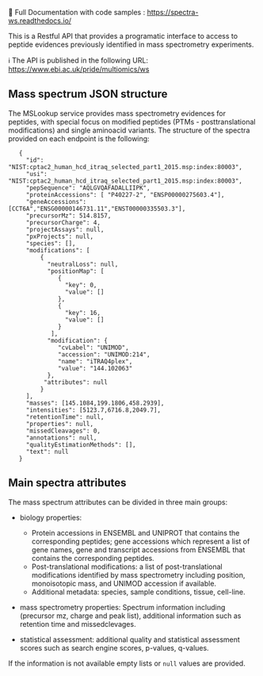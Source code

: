 :green_book: Full Documentation with code samples : https://spectra-ws.readthedocs.io/


This is a Restful API that provides a programatic interface to access to peptide evidences previously identified in mass spectrometry experiments.

:information_source: The API is published in the following URL: https://www.ebi.ac.uk/pride/multiomics/ws

Mass spectrum JSON structure
---------------------------------

The MSLookup service provides mass spectrometry evidences for peptides, with special focus on modified peptides (PTMs - posttranslational modifications) and single aminoacid variants. The structure of the spectra provided on each endpoint is the following:

```
   {
     "id": "NIST:cptac2_human_hcd_itraq_selected_part1_2015.msp:index:80003",
     "usi": "NIST:cptac2_human_hcd_itraq_selected_part1_2015.msp:index:80003",
     "pepSequence": "AQLGVQAFADALLIIPK",
     "proteinAccessions": [ "P40227-2", "ENSP00000275603.4"],
     "geneAccessions": [CCT6A","ENSG00000146731.11","ENST00000335503.3"],
     "precursorMz": 514.8157,
     "precursorCharge": 4,
     "projectAssays": null,
     "pxProjects": null,
     "species": [],
     "modifications": [
         {
           "neutralLoss": null,
           "positionMap": [
              {
                "key": 0,
                "value": []
              },
              {
                "key": 16,
                "value": []
              }
            ],
           "modification": {
              "cvLabel": "UNIMOD",
              "accession": "UNIMOD:214",
              "name": "iTRAQ4plex",
              "value": "144.102063"
           },
          "attributes": null
         }
     ],
     "masses": [145.1084,199.1806,458.2939],
     "intensities": [5123.7,6716.8,2049.7],
     "retentionTime": null,
     "properties": null,
     "missedCleavages": 0,
     "annotations": null,
     "qualityEstimationMethods": [],
     "text": null
   }
  ```

Main spectra attributes
-----------------------

The mass spectrum attributes can be divided in three main groups:

- biology properties:
    - Protein accessions in ENSEMBL and UNIPROT that contains the corresponding peptides; gene accessions which represent a list of gene names, gene and transcript accessions from ENSEMBL that contains the corresponding peptides.
    - Post-translational modifications: a list of post-translational modifications identified by mass spectrometry including position, monoisotopic mass, and UNIMOD accession if available.
    - Additional metadata: species, sample conditions, tissue, cell-line.

- mass spectrometry properties: Spectrum information including (precursor mz, charge and peak list), additional information such as retention time and missedclevages.

- statistical assessment: additional quality and statistical assessment scores such as search engine scores, p-values, q-values.

If the information is not available empty lists or `null` values are provided.
